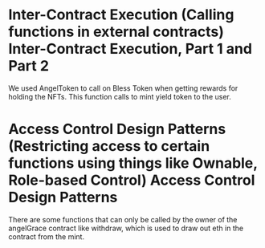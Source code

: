 # Inter-Contract Execution (Calling functions in external contracts) Inter-Contract Execution, Part 1 and Part 2

We used AngelToken to call on Bless Token when getting rewards for holding the NFTs. This function calls to mint yield token to the user.

# Access Control Design Patterns (Restricting access to certain functions using things like Ownable, Role-based Control) Access Control Design Patterns

There are some functions that can only be called by the owner of the angelGrace contract like withdraw, which is used to draw out eth in the contract from the mint.
